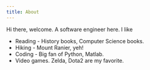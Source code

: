 ```yaml
---
title: About
---
```


Hi there, welcome. A software engineer here. I like
* Reading - History books, Computer Science books. 
* Hiking - Mount Ranier, yeh!
* Coding - Big fan of Python, Matlab. 
* Video games. Zelda, Dota2 are my favorite. 

